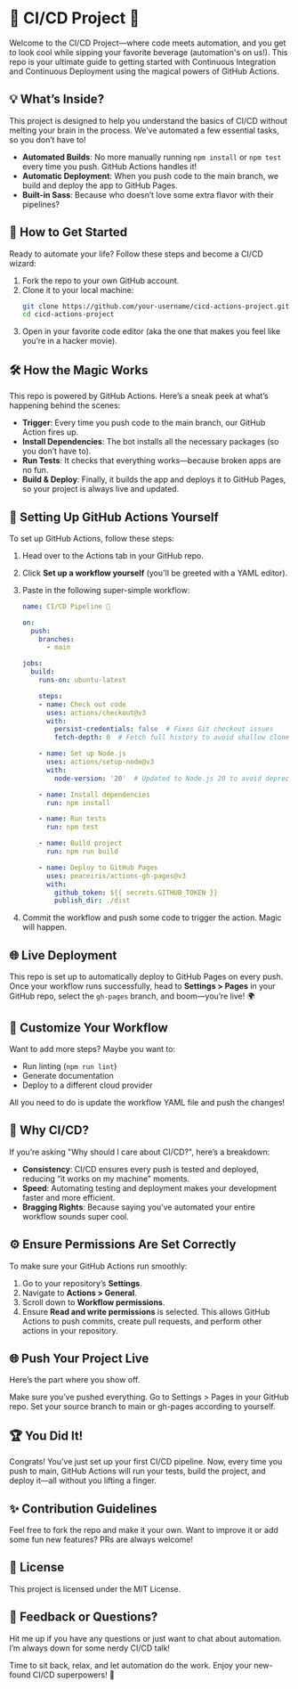 # 🎉 CI/CD Project 🎉

Welcome to the CI/CD Project—where code meets automation, and you get to look cool while sipping your favorite beverage (automation's on us!). This repo is your ultimate guide to getting started with Continuous Integration and Continuous Deployment using the magical powers of GitHub Actions.

## 💡 What’s Inside?
This project is designed to help you understand the basics of CI/CD without melting your brain in the process. We’ve automated a few essential tasks, so you don’t have to!

- **Automated Builds**: No more manually running `npm install` or `npm test` every time you push. GitHub Actions handles it!
- **Automatic Deployment**: When you push code to the main branch, we build and deploy the app to GitHub Pages.
- **Built-in Sass**: Because who doesn’t love some extra flavor with their pipelines?

## 🚀 How to Get Started
Ready to automate your life? Follow these steps and become a CI/CD wizard:

1. Fork the repo to your own GitHub account.
2. Clone it to your local machine:
   ```bash
   git clone https://github.com/your-username/cicd-actions-project.git
   cd cicd-actions-project
   ```
3. Open in your favorite code editor (aka the one that makes you feel like you’re in a hacker movie).

## 🛠️ How the Magic Works
This repo is powered by GitHub Actions. Here’s a sneak peek at what’s happening behind the scenes:

- **Trigger**: Every time you push code to the main branch, our GitHub Action fires up.
- **Install Dependencies**: The bot installs all the necessary packages (so you don’t have to).
- **Run Tests**: It checks that everything works—because broken apps are no fun.
- **Build & Deploy**: Finally, it builds the app and deploys it to GitHub Pages, so your project is always live and updated.

## 🎯 Setting Up GitHub Actions Yourself
To set up GitHub Actions, follow these steps:

1. Head over to the Actions tab in your GitHub repo.
2. Click **Set up a workflow yourself** (you'll be greeted with a YAML editor).
3. Paste in the following super-simple workflow:

   ```yaml
   name: CI/CD Pipeline 🎉

   on:
     push:
       branches:
         - main

   jobs:
     build:
       runs-on: ubuntu-latest

       steps:
       - name: Check out code
         uses: actions/checkout@v3
         with:
           persist-credentials: false  # Fixes Git checkout issues
           fetch-depth: 0  # Fetch full history to avoid shallow clone issues

       - name: Set up Node.js
         uses: actions/setup-node@v3
         with:
           node-version: '20'  # Updated to Node.js 20 to avoid deprecation

       - name: Install dependencies
         run: npm install

       - name: Run tests
         run: npm test

       - name: Build project
         run: npm run build

       - name: Deploy to GitHub Pages
         uses: peaceiris/actions-gh-pages@v3
         with:
           github_token: ${{ secrets.GITHUB_TOKEN }}
           publish_dir: ./dist
   ```

4. Commit the workflow and push some code to trigger the action. Magic will happen.

## 🌐 Live Deployment
This repo is set up to automatically deploy to GitHub Pages on every push. Once your workflow runs successfully, head to **Settings > Pages** in your GitHub repo, select the `gh-pages` branch, and boom—you’re live! 🌍

## 🔧 Customize Your Workflow
Want to add more steps? Maybe you want to:

- Run linting (`npm run lint`)
- Generate documentation
- Deploy to a different cloud provider

All you need to do is update the workflow YAML file and push the changes!

## 🤯 Why CI/CD?
If you’re asking "Why should I care about CI/CD?", here’s a breakdown:

- **Consistency**: CI/CD ensures every push is tested and deployed, reducing “it works on my machine” moments.
- **Speed**: Automating testing and deployment makes your development faster and more efficient.
- **Bragging Rights**: Because saying you’ve automated your entire workflow sounds super cool.

## ⚙️ Ensure Permissions Are Set Correctly
To make sure your GitHub Actions run smoothly:

1. Go to your repository’s **Settings**.
2. Navigate to **Actions > General**.
3. Scroll down to **Workflow permissions**.
4. Ensure **Read and write permissions** is selected. This allows GitHub Actions to push commits, create pull requests, and perform other actions in your repository.

## 🌐 Push Your Project Live
Here’s the part where you show off.

Make sure you’ve pushed everything.
Go to Settings > Pages in your GitHub repo.
Set your source branch to main or gh-pages according to yourself.

## 🏆 You Did It!
Congrats! You’ve just set up your first CI/CD pipeline. Now, every time you push to main, GitHub Actions will run your tests, build the project, and deploy it—all without you lifting a finger.

## ✨ Contribution Guidelines
Feel free to fork the repo and make it your own. Want to improve it or add some fun new features? PRs are always welcome!

## 📃 License
This project is licensed under the MIT License.

## 💬 Feedback or Questions?
Hit me up if you have any questions or just want to chat about automation. I’m always down for some nerdy CI/CD talk!


Time to sit back, relax, and let automation do the work. Enjoy your new-found CI/CD superpowers! 🚀
